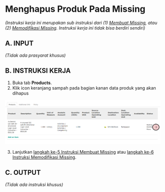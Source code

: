 # Menghapus Produk Pada Missing

*(Instruksi kerja ini merupakan sub instruksi dari (1) [Membuat Missing](./membuat.md), atau (2) [Memodifikasi Missing](./modifikasi.md). Instruksi kerja ini tidak bisa berdiri sendiri)*

## A. INPUT

*(Tidak ada prasyarat khusus)*

## B. INSTRUKSI KERJA

1. Buka tab **Products**.
2. Klik icon keranjang sampah pada bagian kanan data produk yang akan dihapus

![](../../img/missing/tombol-hapus-produk.png)

3. Lanjutkan [langkah ke-5 Instruksi Membuat Missing](./membuat.md#l5) atau [langkah ke-6 Instruksi Memodifikasi Missing](./modifikasi.md#l6).

## C. OUTPUT

*(Tidak ada instruksi khusus)*

